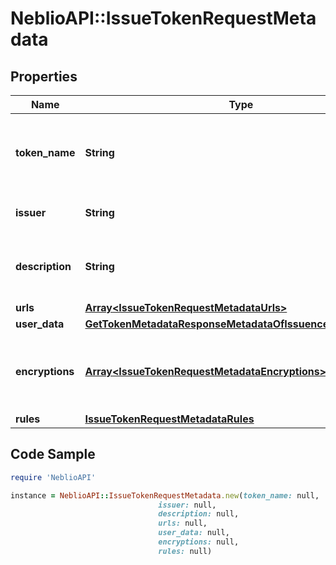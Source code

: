 # NeblioAPI::IssueTokenRequestMetadata

## Properties
Name | Type | Description | Notes
------------ | ------------- | ------------- | -------------
**token_name** | **String** | Token Symbol it will be identified by (ex. NIBBL) | [optional] 
**issuer** | **String** | Name of token issuer | [optional] 
**description** | **String** | Long name or description of token (ex. Nibble) | [optional] 
**urls** | [**Array&lt;IssueTokenRequestMetadataUrls&gt;**](IssueTokenRequestMetadataUrls.md) |  | [optional] 
**user_data** | [**GetTokenMetadataResponseMetadataOfIssuenceDataUserData**](GetTokenMetadataResponseMetadataOfIssuenceDataUserData.md) |  | [optional] 
**encryptions** | [**Array&lt;IssueTokenRequestMetadataEncryptions&gt;**](IssueTokenRequestMetadataEncryptions.md) | Array of encryption instruction objects for encrypting userData | [optional] 
**rules** | [**IssueTokenRequestMetadataRules**](IssueTokenRequestMetadataRules.md) |  | [optional] 

## Code Sample

```ruby
require 'NeblioAPI'

instance = NeblioAPI::IssueTokenRequestMetadata.new(token_name: null,
                                 issuer: null,
                                 description: null,
                                 urls: null,
                                 user_data: null,
                                 encryptions: null,
                                 rules: null)
```


